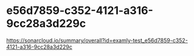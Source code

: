 # e56d7859-c352-4121-a316-9cc28a3d229c
https://sonarcloud.io/summary/overall?id=examly-test_e56d7859-c352-4121-a316-9cc28a3d229c

